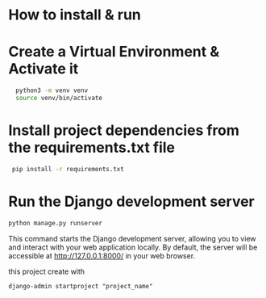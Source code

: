 

# How to install & run
 
# Create a Virtual Environment & Activate it
 ```bash
   python3 -m venv venv 
   source venv/bin/activate
   ```

 
# Install project dependencies from the requirements.txt file
 ```bash
  pip install -r requirements.txt
   ```
 
# Run the Django development server
 ```bash
python manage.py runserver
   ```

This command starts the Django development server, allowing you to view and interact with your web application locally. By default, the server will be accessible at http://127.0.0.1:8000/ in your web browser.

this project create with

  ```
django-admin startproject "project_name"
   ```